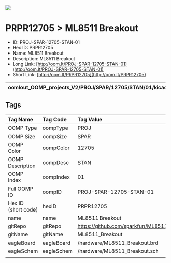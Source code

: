 


  
![][im]
# PRPR12705 > ML8511 Breakout

- ID: PROJ-SPAR-12705-STAN-01
- Hex ID: PRPR12705
- Name: ML8511 Breakout
- Description: ML8511 Breakout
- Long Link: [http://oom.lt/PROJ-SPAR-12705-STAN-01](http://oom.lt/PROJ-SPAR-12705-STAN-01)
- Short Link: [http://oom.lt/PRPR12705](http://oom.lt/PRPR12705)
  

|oomlout_OOMP_projects_V2/PROJ/SPAR/12705/STAN/01/kicadPcb3dFront.png|oomlout_OOMP_projects_V2/PROJ/SPAR/12705/STAN/01/kicadPcb3dBack.png|oomlout_OOMP_projects_V2/PROJ/SPAR/12705/STAN/01/kicadPcb3d.png||
| :---: | :---: | :---: | :---: |

## Tags
  

|Tag Name|Tag Code|Tag Value|
| :--- | :--- | :--- |
|OOMP Type|oompType|PROJ|
|OOMP Size|oompSize|SPAR|
|OOMP Color|oompColor|12705|
|OOMP Description|oompDesc|STAN|
|OOMP Index|oompIndex|01|
|Full OOMP ID|oompID|PROJ-SPAR-12705-STAN-01|
|Hex ID (short code)|hexID|PRPR12705|
|name|name|ML8511 Breakout|
|gitRepo|gitRepo|https://github.com/sparkfun/ML8511_Breakout|
|gitName|gitName|ML8511_Breakout|
|eagleBoard|eagleBoard|/hardware/ML8511_Breakout.brd|
|eagleSchem|eagleSchem|/hardware/ML8511_Breakout.sch|
||||



[im]: PROJ/SPAR/12705/STAN/01/kicadPcb3d_450.png
